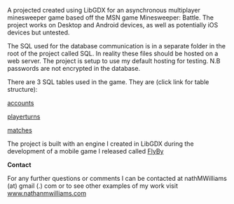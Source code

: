 A projected created using LibGDX for an asynchronous multiplayer minesweeper game based off the MSN game Minesweeper: Battle. The project works on Desktop and Android devices, as well as potentially iOS devices but untested. 

The SQL used for the database communication is in a separate folder in the root of the project called SQL. In reality these files should be hosted on a web server. The project is setup to use my default hosting for testing. N.B passwords are not encrypted in the database.

There are 3 SQL tables used in the game. They are (click link for table structure):

[accounts](http://www.nathanmwilliams.com/SQL/MinesweeperBattle/accounts.html)

[playerturns](http://www.nathanmwilliams.com/SQL/MinesweeperBattle/playerturns.html)

[matches](http://www.nathanmwilliams.com/SQL/MinesweeperBattle/matches.html)

The project is built with an engine I created in LibGDX during the development of a mobile game I released called [FlyBy](http://www.nathanmwilliams.com/?cat=3)

**Contact**

For any further questions or comments I can be contacted at nathMWilliams (at) gmail (.) com or to see other examples of my work visit www.nathanmwilliams.com